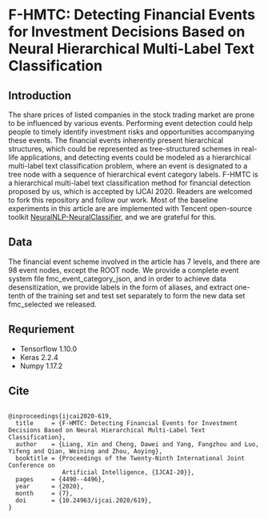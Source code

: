 # F-HMTC: Detecting Financial Events for Investment Decisions Based on Neural Hierarchical Multi-Label Text Classification

## Introduction
The share prices of listed companies in the stock trading market are prone to be influenced by various events. Performing event detection could help people to timely identify investment risks and opportunities accompanying these events. The financial events inherently present hierarchical structures, which could be represented as tree-structured schemes in real-life applications, and detecting events could be modeled as a hierarchical multi-label text classification problem, where an event is designated to a tree node with a sequence of hierarchical event category labels. F-HMTC is a hierarchical multi-label text classification method for financial detection proposed by us, which is accepted by IJCAI 2020. Readers are welcomed to fork this repository and follow our work. Most of the baseline experiments in this article are are implemented with Tencent open-source toolkit [NeuralNLP-NeuralClassifier](https://github.com/Tencent/NeuralNLP-NeuralClassifier), and we are grateful for this.



## Data
The financial event scheme involved in the article has 7 levels, and there are 98 event nodes, except the ROOT node. We provide a complete event system file fmc_event_category_json, and in order to achieve data desensitization, we provide labels in the form of aliases, and extract one-tenth of the training set and test set separately to form the new data set fmc_selected we released.

## Requriement
- Tensorflow 1.10.0
- Keras 2.2.4
- Numpy 1.17.2

## Cite
```

@inproceedings{ijcai2020-619,
  title     = {F-HMTC: Detecting Financial Events for Investment Decisions Based on Neural Hierarchical Multi-Label Text Classification},
  author    = {Liang, Xin and Cheng, Dawei and Yang, Fangzhou and Luo, Yifeng and Qian, Weining and Zhou, Aoying},
  booktitle = {Proceedings of the Twenty-Ninth International Joint Conference on
               Artificial Intelligence, {IJCAI-20}},
  pages     = {4490--4496},
  year      = {2020},
  month     = {7},
  doi       = {10.24963/ijcai.2020/619},
}
```



